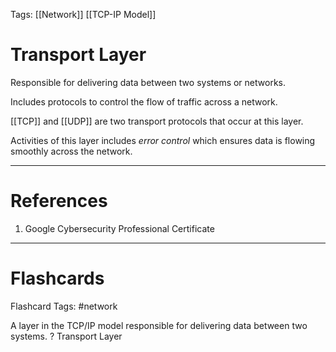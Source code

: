 Tags: [[Network]] [[TCP-IP Model]]
# Transport Layer

Responsible for delivering data between two systems or networks.

Includes protocols to control the flow of traffic across a network.

[[TCP]] and [[UDP]] are two transport protocols that occur at this layer.

Activities of this layer includes *error control* which ensures data is flowing smoothly across the network.

---
# References

1. Google Cybersecurity Professional Certificate

---
# Flashcards

Flashcard Tags: #network 

A layer in the TCP/IP model responsible for delivering data between two systems.
?
Transport Layer
<!--SR:!2024-05-20,9,250-->